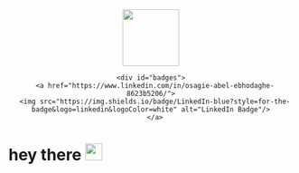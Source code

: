 <div id="header" align="center">
  <img src="https://media.giphy.com/media/M9gbBd9nbDrOTu1Mqx/giphy.gif" width="100"/>
  
    <div id="badges">
      <a href="https://www.linkedin.com/in/osagie-abel-ebhodaghe-8623b5206/">
      <img src="https://img.shields.io/badge/LinkedIn-blue?style=for-the-badge&logo=linkedin&logoColor=white" alt="LinkedIn Badge"/>
      </a>
   </div>
    
 <h1>
  hey there
  <img src="https://media.giphy.com/media/hvRJCLFzcasrR4ia7z/giphy.gif" width="30px"/>
</h1>
  
</div>

